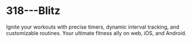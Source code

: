 # 318---Blitz

Ignite your workouts with precise timers, dynamic interval tracking, and customizable routines. Your ultimate fitness ally on web, iOS, and Android.
